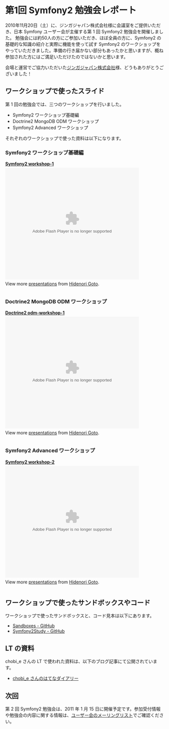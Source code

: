 第1回 Symfony2 勉強会レポート
============================

2010年11月20日（土）に、ジンガジャパン株式会社様に会議室をご提供いただき、日本 Symfony ユーザー会が主催する第 1 回 Symfony2 勉強会を開催しました。
勉強会には約50人の方にご参加いただき、ほぼ全員の方に、Symfony2 の基礎的な知識の紹介と実際に機能を使って試す Symfony2 のワークショップをやっていただきました。準備の行き届かない部分もあったかと思いますが、概ね参加された方にはご満足いただけたのではないかと思います。

会場と運営でご協力いただいた[ジンガジャパン株式会社](http://www.zynga.co.jp/)様、どうもありがとうございました！


ワークショップで使ったスライド
------------------------------

第 1 回の勉強会では、三つのワークショップを行いました。

  - Symfony2 ワークショップ基礎編
  - Doctrine2 MongoDB ODM ワークショップ
  - Symfony2 Advanced ワークショップ

それぞれのワークショップで使った資料は以下になります。


### Symfony2 ワークショップ基礎編

<div style="width:425px" id="__ss_5850116"><strong style="display:block;margin:12px 0 4px"><a href="http://www.slideshare.net/hidenorigoto/symfony2-workshop1-5850116" title="Symfony2 workshop-1">Symfony2 workshop-1</a></strong><object id="__sse5850116" width="425" height="355"><param name="movie" value="http://static.slidesharecdn.com/swf/ssplayer2.swf?doc=symfony2-workshop-1-101121041228-phpapp01&stripped_title=symfony2-workshop1-5850116&userName=hidenorigoto" /><param name="allowFullScreen" value="true"/><param name="allowScriptAccess" value="always"/><embed name="__sse5850116" src="http://static.slidesharecdn.com/swf/ssplayer2.swf?doc=symfony2-workshop-1-101121041228-phpapp01&stripped_title=symfony2-workshop1-5850116&userName=hidenorigoto" type="application/x-shockwave-flash" allowscriptaccess="always" allowfullscreen="true" width="425" height="355"></embed></object><div style="padding:5px 0 12px">View more <a href="http://www.slideshare.net/">presentations</a> from <a href="http://www.slideshare.net/hidenorigoto">Hidenori Goto</a>.</div></div>


### Doctrine2 MongoDB ODM ワークショップ

<div style="width:425px" id="__ss_5850128"><strong style="display:block;margin:12px 0 4px"><a href="http://www.slideshare.net/hidenorigoto/doctrine2-odmworkshop1-5850128" title="Doctrine2 odm-workshop-1">Doctrine2 odm-workshop-1</a></strong><object id="__sse5850128" width="425" height="355"><param name="movie" value="http://static.slidesharecdn.com/swf/ssplayer2.swf?doc=doctrine2-odm-workshop-1-101121041726-phpapp02&stripped_title=doctrine2-odmworkshop1-5850128&userName=hidenorigoto" /><param name="allowFullScreen" value="true"/><param name="allowScriptAccess" value="always"/><embed name="__sse5850128" src="http://static.slidesharecdn.com/swf/ssplayer2.swf?doc=doctrine2-odm-workshop-1-101121041726-phpapp02&stripped_title=doctrine2-odmworkshop1-5850128&userName=hidenorigoto" type="application/x-shockwave-flash" allowscriptaccess="always" allowfullscreen="true" width="425" height="355"></embed></object><div style="padding:5px 0 12px">View more <a href="http://www.slideshare.net/">presentations</a> from <a href="http://www.slideshare.net/hidenorigoto">Hidenori Goto</a>.</div></div>


### Symfony2 Advanced ワークショップ

<div style="width:425px" id="__ss_5850136"><strong style="display:block;margin:12px 0 4px"><a href="http://www.slideshare.net/hidenorigoto/symfony2-workshop2-5850136" title="Symfony2 workshop-2">Symfony2 workshop-2</a></strong><object id="__sse5850136" width="425" height="355"><param name="movie" value="http://static.slidesharecdn.com/swf/ssplayer2.swf?doc=symfony2-workshop-2-101121041933-phpapp02&stripped_title=symfony2-workshop2-5850136&userName=hidenorigoto" /><param name="allowFullScreen" value="true"/><param name="allowScriptAccess" value="always"/><embed name="__sse5850136" src="http://static.slidesharecdn.com/swf/ssplayer2.swf?doc=symfony2-workshop-2-101121041933-phpapp02&stripped_title=symfony2-workshop2-5850136&userName=hidenorigoto" type="application/x-shockwave-flash" allowscriptaccess="always" allowfullscreen="true" width="425" height="355"></embed></object><div style="padding:5px 0 12px">View more <a href="http://www.slideshare.net/">presentations</a> from <a href="http://www.slideshare.net/hidenorigoto">Hidenori Goto</a>.</div></div>


ワークショップで使ったサンドボックスやコード
--------------------------------------------

ワークショップで使ったサンドボックスと、コード見本は以下にあります。

  - [Sandboxes - GitHub](https://github.com/symfony-japan/Sandboxes)
  - [Symfony2Study - GitHub](https://github.com/symfony-japan/Symfony2Study)


LT の資料
---------

chobi_e さんの LT で使われた資料は、以下のブログ記事にて公開されています。

  - [chobi_e さんのはてなダイアリー](http://d.hatena.ne.jp/chobi_e/20101121)


次回
----

第 2 回 Symfony2 勉強会は、2011 年 1 月 15 日に開催予定です。参加受付情報や勉強会の内容に関する情報は、[ユーザー会のメーリングリスト](http://groups.google.com/group/symfony-users-ja)でご確認ください。


